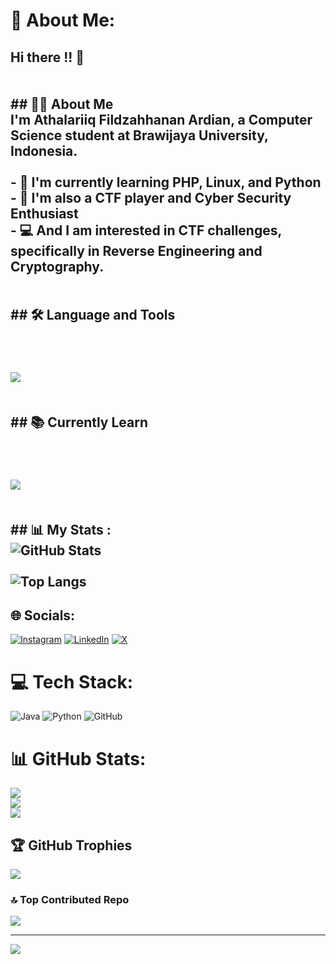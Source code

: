 # 💫 About Me:
## Hi there !! 👋<br><br><br>## 👨‍💻 About Me<br>I'm **Athalariiq Fildzahhanan Ardian**, a Computer Science student at **Brawijaya University, Indonesia**.<br><br>- 🌱 I'm currently learning **PHP, Linux, and Python**  <br>- 🎯 I'm also a **CTF player and Cyber Security Enthusiast**<br>- 💻 And I am interested in CTF challenges, specifically in **Reverse Engineering and Cryptography**. <br><br><br>## 🛠️ Language and Tools  <br><br><p align="left">   <br>  <img src="https://skillicons.dev/icons?i=html,css,js,java,python,linux,github" />  <br><br><br>## 📚 Currently Learn  <br><br><p align="left">  <br>  <img src="https://skillicons.dev/icons?i=python,js,linux,php" />  <br><br><br>## 📊 My Stats :<br>![GitHub Stats](https://github-readme-stats.vercel.app/api?username=AriqArdian12&show_icons=true&theme=tokyonight)<br><br>![Top Langs](https://github-readme-stats.vercel.app/api/top-langs/?username=AriqArdian12&layout=compact&theme=tokyonight)


## 🌐 Socials:
[![Instagram](https://img.shields.io/badge/Instagram-%23E4405F.svg?logo=Instagram&logoColor=white)](https://instagram.com/https://www.instagram.com/ariqardiann?igsh=MXdnMWVyNGRvcGExbA%3D%3D&utm_source=qr) [![LinkedIn](https://img.shields.io/badge/LinkedIn-%230077B5.svg?logo=linkedin&logoColor=white)](https://linkedin.com/in/https://www.linkedin.com/in/athalariiq-fildzahhanan-ardian-959790322/) [![X](https://img.shields.io/badge/X-black.svg?logo=X&logoColor=white)](https://x.com/https://x.com/lilroqq?s=11) 

# 💻 Tech Stack:
![Java](https://img.shields.io/badge/java-%23ED8B00.svg?style=for-the-badge&logo=openjdk&logoColor=white) ![Python](https://img.shields.io/badge/python-3670A0?style=for-the-badge&logo=python&logoColor=ffdd54) ![GitHub](https://img.shields.io/badge/github-%23121011.svg?style=for-the-badge&logo=github&logoColor=white)
# 📊 GitHub Stats:
![](https://github-readme-stats.vercel.app/api?username=AriqArdian12&theme=gotham&hide_border=false&include_all_commits=false&count_private=false)<br/>
![](https://nirzak-streak-stats.vercel.app/?user=AriqArdian12&theme=gotham&hide_border=false)<br/>
![](https://github-readme-stats.vercel.app/api/top-langs/?username=AriqArdian12&theme=gotham&hide_border=false&include_all_commits=false&count_private=false&layout=compact)

## 🏆 GitHub Trophies
![](https://github-profile-trophy.vercel.app/?username=AriqArdian12&theme=radical&no-frame=false&no-bg=true&margin-w=4)

### 🔝 Top Contributed Repo
![](https://github-contributor-stats.vercel.app/api?username=AriqArdian12&limit=5&theme=radical&combine_all_yearly_contributions=true)

---
[![](https://visitcount.itsvg.in/api?id=AriqArdian12&icon=0&color=0)](https://visitcount.itsvg.in)

<!-- Proudly created with GPRM ( https://gprm.itsvg.in ) -->
